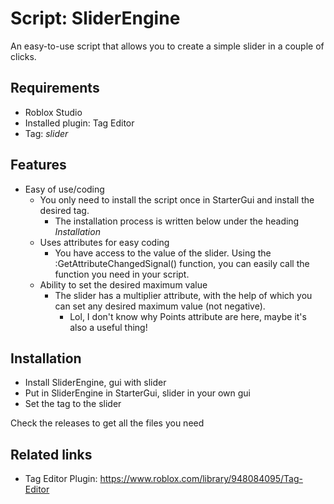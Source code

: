 # Script: SliderEngine

An easy-to-use script that allows you to create a simple slider in a couple of clicks.


## Requirements

- Roblox Studio
- Installed plugin: Tag Editor
- Tag: *slider*

## Features

* Easy of use/coding
  + You only need to install the script once in StarterGui and install the desired tag.
    - The installation process is written below under the heading *Installation*
  + Uses attributes for easy coding
    - You have access to the value of the slider. Using the :GetAttributeChangedSignal() function, you can easily call the function you need in your script.
  + Ability to set the desired maximum value
    - The slider has a multiplier attribute, with the help of which you can set any desired maximum value (not negative).
      - Lol, I don't know why Points attribute are here, maybe it's also a useful thing!


## Installation
  - Install SliderEngine, gui with slider
  - Put in SliderEngine in StarterGui, slider in your own gui
  - Set the tag to the slider

Сheck the releases to get all the files you need

  
## Related links

- Tag Editor Plugin: https://www.roblox.com/library/948084095/Tag-Editor
